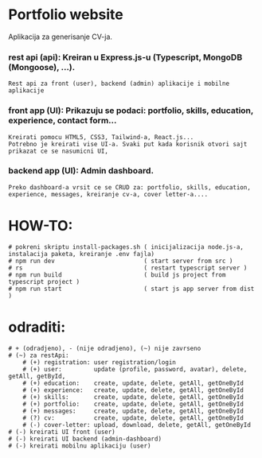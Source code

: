 # Portfolio website
Aplikacija za generisanje CV-ja.

### rest api (api): Kreiran u Express.js-u (Typescript, MongoDB (Mongoose), ...). 
    Rest api za front (user), backend (admin) aplikacije i mobilne aplikacije
### front app (UI): Prikazuju se podaci: portfolio, skills, education, experience, contact form... 
    Kreirati pomocu HTML5, CSS3, Tailwind-a, React.js... 
    Potrebno je kreirati vise UI-a. Svaki put kada korisnik otvori sajt prikazat ce se nasumicni UI,
### backend app (UI): Admin dashboard. 
    Preko dashboard-a vrsit ce se CRUD za: portfolio, skills, education, experience, messages, kreiranje cv-a, cover letter-a....


# HOW-TO: 
    # pokreni skriptu install-packages.sh ( inicijalizacija node.js-a, instalacija paketa, kreiranje .env fajla)
    # npm run dev                         ( start server from src )
    # rs                                  ( restart typescript server )
    # npm run build                       ( build js project from typescript project )
    # npm run start                       ( start js app server from dist )


# odraditi:
    # + (odradjeno), - (nije odradjeno), (~) nije zavrseno
    # (~) za restApi:
        # (+) registration: user registration/login
        # (+) user:         update (profile, password, avatar), delete, getAll, getById,
        # (+) education:    create, update, delete, getAll, getOneById
        # (+) experience:   create, update, delete, getAll, getOneById
        # (+) skills:       create, update, delete, getAll, getOneById
        # (+) portfolio:    create, update, delete, getAll, getOneById
        # (+) messages:     create, update, delete, getAll, getOneById
        # (?) cv:           create, update, delete, getAll, getOneById
        # (-) cover-letter: upload, download, delete, getAll, getOneById
    # (-) kreirati UI front (user)
    # (-) kreirati UI backend (admin-dashboard)
    # (-) kreirati mobilnu aplikaciju (user)



